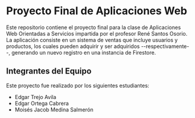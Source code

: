 # Proyecto Final de Aplicaciones Web

Este repositorio contiene el proyecto final para la clase de Aplicaciones Web Orientadas
a Servicios impartida por el profesor René Santos Osorio. La aplicación consiste en un
sistema de ventas que incluye usuarios y productos, los cuales pueden adquirir y ser
adquiridos --respectivamente--, generando un nuevo registro en una instancia de Firestore.

## Integrantes del Equipo

Este proyecto fue realizado por los siguientes estudiantes:

- Edgar Trejo Avila
- Edgar Ortega Cabrera
- Moisés Jacob Medina Salmerón
